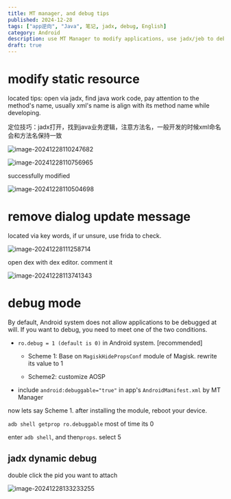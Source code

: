 ```yaml
---
title: MT manager, and debug tips
published: 2024-12-28
tags: ["app逆向", "Java", 笔记, jadx, debug, English]
category: Android
description: use MT Manager to modify applications, use jadx/jeb to debug applications.
draft: true
---
```


# modify static resource

located tips: open via jadx, find java work code, pay attention to the method's name, usually xml's name is align with its method name while developing.

定位技巧：jadx打开，找到java业务逻辑，注意方法名，一般开发的时候xml命名会和方法名保持一致

![image-20241228110247682](MT.assets/image-20241228110247682.png)

![image-20241228110756965](MT.assets/image-20241228110756965.png)

successfully modified

![image-20241228110504698](MT.assets/image-20241228110504698.png)

# remove dialog update message

located via key words, if ur unsure, use frida to check.

![image-20241228111258714](MT.assets/image-20241228111258714.png)

open dex with dex editor. comment it

![image-20241228113741343](MT.assets/image-20241228113741343.png)

# debug mode 

By default, Android system does not allow applications to be debugged at will. If you want to debug, you need to meet one of the two conditions.

- ` ro.debug = 1 (default is 0) ` in Android system.  [recommended] 
  - Scheme 1: Base on `MagiskHidePropsConf` module of Magisk. rewrite its value to 1
  
  - Scheme2: customize AOSP
  
- include `android:debuggable="true"` in app's `AndroidManifest.xml` by MT Manager



now lets say Scheme 1. after installing the module, reboot your device.

`adb shell getprop ro.debuggable` most of time its 0

enter `adb shell`, and then`props`. select 5

## jadx dynamic debug

double click the pid you want to attach

![image-20241228133233255](MT.assets/image-20241228133233255.png)







































